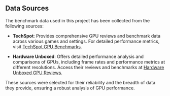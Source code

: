 ## Data Sources
The benchmark data used in this project has been collected from the following sources:

- **TechSpot**: Provides comprehensive GPU reviews and benchmark data across various games and settings. For detailed performance metrics, visit [TechSpot GPU Benchmarks](https://www.techspot.com/features/gaming-benchmarks/).
  
- **Hardware Unboxed**: Offers detailed performance analysis and comparisons of GPUs, including frame rates and performance metrics at different resolutions. Access their reviews and benchmarks at [Hardware Unboxed GPU Reviews](https://www.youtube.com/@Hardwareunboxed/featured).

These sources were selected for their reliability and the breadth of data they provide, ensuring a robust analysis of GPU performance.
